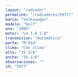 ```yaml
---
layout: "radiador"
permalink: "/radiadores/5977/"
marca: "Volkswagen"
modelo: "Golf"
ano: "2005"
motor: "L4 1.8 2.0"
transmision: "Automática"
parte: "M-914"
clima: "Con clima"
alto: "25 5/8"
ancho: "16 1/8"
observaciones: ""
id: "5977"
---
```


